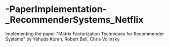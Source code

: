 # -PaperImplementation-_RecommenderSystems_Netflix
Implementing the paper "Matrix Factorization Techniques for Recommender Systems" by Yehuda Koren, Robert Bell, Chris Volinsky
